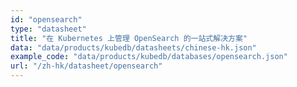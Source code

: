 ```yaml
---
id: "opensearch"
type: "datasheet"
title: "在 Kubernetes 上管理 OpenSearch 的一站式解决方案"
data: "data/products/kubedb/datasheets/chinese-hk.json"
example_code: "data/products/kubedb/databases/opensearch.json"
url: "/zh-hk/datasheet/opensearch"
---
```

